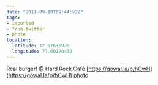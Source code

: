```yaml
---
date: "2011-09-10T09:44:52Z"
tags:
- imported
- from-twitter
- photo
location:
  latitude: 12.97616928
  longitude: 77.60170438
---
```

Real burger! @ Hard Rock Café [https://gowal.la/p/hCwH](https://gowal.la/p/hCwH) [photo](/tags/photo)
